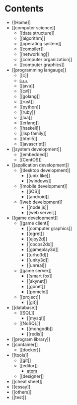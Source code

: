 # Contents
* [[Home]]
* [[computer science]]
    - [[data structure]]
    - [[algorithm]]
    - [[operating system]]
    - [[compiler]]
    - [[networking]]
    - [[computer organization]]
    - [[computer graphics]]
* [[programming langauge]]
    - [[c]]
    - [c++](wiki/c-plus-plus)
    - [[java]]
    - [[c#]]
    - [[golang]]
    - [[rust]]
    - [[python]]
    - [[ruby]]
    - [[lua]]
    - [[erlang]]
    - [[haskell]]
    - [[lisp family]]
    - [[html5]]
    - [[javascript]]
* [[system development]]
    - [[embedded]]
    - [[CentOS]]
* [[application development]]
    - [[desktop development]]
        + [[unix like]]
        + [[windows]]
    + [[mobile development]]
        - [[iOS]]
        - [[android]]
    * [[web development]]
        - [[node.js]]
        - [[web server]]
* [[game development]]
    - [[game client]]
        - [[computer graphics]]
        - [[egret]]
        - [[ejoy2d]]
        - [[cocos2dx]]
        - [[gameplay3d]]
        - [[urho3d]]
        - [[unity3d]]
        - [[unreal]]
    - [[game server]]
        - [[smart fox]]
        - [[skynet]]
        - [[gonet]]
        - [[pomelo]]
    - [[project]]
        - [[git]]
* [[database]]
    - [[SQL]]
        - [[mysql]]
    - [[NoSQL]]
        - [[mongodb]]
        - [[redis]]
* [[program library]]
* [[container]]
    - [[docker]]
* [[tools]]
    - [[git]]
    - [[editor]]
        - [atom](https://github.com/doubility-sky/daydayup/wiki/atom-editor "GitHub 出品")
    - [[designer]]
* [[cheat sheet]]
* [[essay]]
* [[others]]
* [[test]]